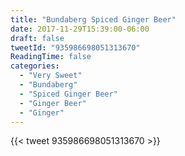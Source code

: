 ```yaml
---
title: "Bundaberg Spiced Ginger Beer"
date: 2017-11-29T15:39:00-06:00
draft: false
tweetId: "935986698051313670"
ReadingTime: false
categories:
  - "Very Sweet"
  - "Bundaberg"
  - "Spiced Ginger Beer"
  - "Ginger Beer"
  - "Ginger"
---
```


{{< tweet 935986698051313670 >}}